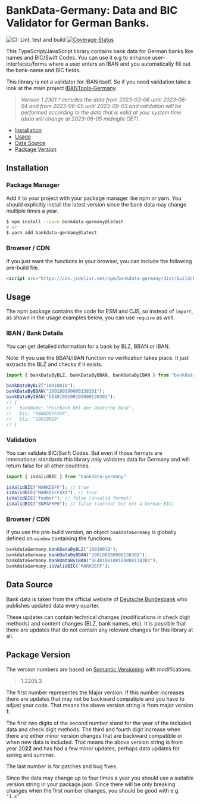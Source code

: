 # BankData-Germany: Data and BIC Validator for German Banks.

![CI: Lint, test and build](https://github.com/baumerdev/bankdata-germany/workflows/Lint,%20test%20and%20build/badge.svg?branch=main)
[![Coverage Status](https://coveralls.io/repos/github/baumerdev/bankdata-germany/badge.svg?branch=main)](https://coveralls.io/github/baumerdev/bankdata-germany?branch=main)

This TypeScript/JavaScript library contains bank data for German banks like
names and BIC/Swift Codes. You can use it e.g to enhance
user-interfaces/forms where a user enters an IBAN and you automatically fill
out the bank-name and BIC fields.

This library is not a validator for IBAN itself. So if you need validation
take a look at the main project [IBANTools-Germany](https://baumerdev.github.io/ibantools-germany/).

> _Version 1.2301.* includes the data from 2023-03-06 until 2023-06-04 and from 2023-06-05 until 2023-09-03 and validation will be performed according to the data that is valid at your system time (data will change at 2023-06-05 midnight CET)._

* [Installation](#installation)
* [Usage](#usage)
* [Data Source](#data-source)
* [Package Version](#package-version)

## Installation

### Package Manager

Add it to your project with your package manager like npm or yarn. You should
explicitly install the latest version since the bank data may change multiple
times a year.

```sh
$ npm install --save bankdata-germany@latest
# or
$ yarn add bankdata-germany@latest
```

### Browser / CDN

If you just want the functions in your browser, you can include the following
pre-build file.

```html
<script src="https://cdn.jsdelivr.net/npm/bankdata-germany/dist/build/browser.js"></script>
```

## Usage

The npm package contains the code for ESM and CJS, so instead of `import`, as
shown in the usage examples below, you can use `require` as well.

### IBAN / Bank Details

You can get detailed information for a bank by BLZ, BBAN or IBAN.

Note: If you use the BBAN/IBAN function no verification takes place. It just
extracts the BLZ and checks if it exists.

```javascript
import { bankDataByBLZ, bankDataByBBAN, bankDataByIBAN } from "bankdata-germany"

bankDataByBLZ("10010010");
bankDataByBBAN("100100100000138301");
bankDataByIBAN("DE48100100100000138301");
// {
//   bankName: "Postbank Ndl der Deutsche Bank",
//   bic: "PBNKDEFFXXX",
//   blz: "10010010"
// }
```

### Validation

You can validate BIC/Swift Codes. But even if those formats are international
standards this library only validates data for Germany and will return false
for all other countries.

```javascript
import { isValidBIC } from "bankdata-germany"

isValidBIC("MARKDEFF"); // true
isValidBIC("MARKDEFFXXX"); // true
isValidBIC("foobar"); // false (invalid format)
isValidBIC("BNPAFRPH"); // false (corrent but not a German BIC)
```

### Browser / CDN

If you use the pre-build version, an object `bankdataGermany` is globally
defined on `window` containing the functions.

```javascript
bankdataGermany.bankDataByBLZ("10010010");
bankdataGermany.bankDataByBBAN("100100100000138301");
bankdataGermany.bankDataByIBAN("DE48100100100000138301");
bankdataGermany.isValidBIC("MARKDEFF");
```

## Data Source

Bank data is taken from the official website of
[Deutsche Bundesbank](https://www.bundesbank.de/en/tasks/payment-systems/services/bank-sort-codes/download-bank-sort-codes-626218)
who publishes updated data every quarter.

These updates can contain technical changes (modifications in check digit
methods) and content changes (BLZ, bank names, etc). It is possible that there
are updates that do not contain any relevant changes for this library at all.

## Package Version

The version numbers are based on [Semantic Versioning](https://semver.org/)
with modifications.

> 1.2205.3

The first number representes the Major version. If this number increases there
are updates that may not be backward compatiple and you have to adjust your
code. That means the above version string is from major version **1**.

The first two digits of the second number stand for the year of the included
data and check digit methods. The third and fourth digit increase when there
are either minor version changes that are backward compatible or when new data
is included. That means the above version string is from year 20**22** and
has had a few minor updates, perhaps data updates for spring and summer.

The last number is for patches and bug fixes.

Since the data may change up to four times a year you should use a suitable
version string in your package.json. Since there will be only breaking changes
when the first number changes, you should be good with e.g. `"1.x"`
